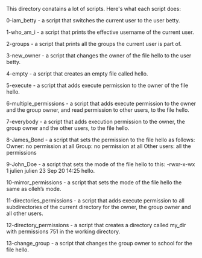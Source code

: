 
This directory conatains a lot of scripts. Here's what each script does:

0-iam_betty - a script that switches the current user to the user betty.

1-who_am_i - a script that prints the effective username of the current user.

2-groups - a script that prints all the groups the current user is part of.

3-new_owner - a script that changes the owner of the file hello to the user betty.

4-empty - a script that creates an empty file called hello.

5-execute - a script that adds execute permission to the owner of the file hello.

6-multiple_permissions -  a script that adds execute permission to the owner and the group owner, and read permission to other users, to the file hello.

7-everybody - a script that adds execution permission to the owner, the group owner and the other users, to the file hello.

8-James_Bond - a script that sets the permission to the file hello as follows:
                 Owner: no permission at all
                 Group: no permission at all
                 Other users: all the permissions

9-John_Doe - a script that sets the mode of the file hello to this: 
              -rwxr-x-wx 1 julien julien 23 Sep 20 14:25 hello.

10-mirror_permissions - a script that sets the mode of the file hello the same as olleh’s mode.

11-directories_permissions - a script that adds execute permission to all subdirectories of the current directory for the owner, the group owner and all other users.

12-directory_permissions - a script that creates a directory called my_dir with permissions 751 in the working directory.

13-change_group - a script that changes the group owner to school for the file hello.
